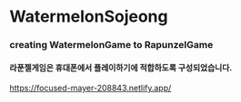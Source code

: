 # WatermelonSojeong
### creating WatermelonGame to RapunzelGame
#### 라푼젤게임은 휴대폰에서 플레이하기에 적합하도록 구성되었습니다.  
https://focused-mayer-208843.netlify.app/
